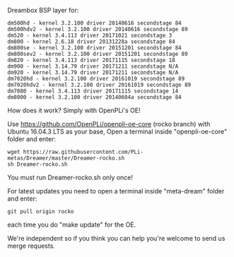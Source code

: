 Dreambox BSP layer for:
```
dm500hd - kernel 3.2.100 driver 20140616 secondstage 84
dm500hdv2 - kernel 3.2.100 driver 20140616 secondstage 89
dm520 - kernel 3.4.113 driver 20171021 secondstage 3
dm800 - kernel 2.6.18 driver 20131228a secondstage 84
dm800se - kernel 3.2.100 driver 20151201 secondstage 84
dm800sev2 - kernel 3.2.100 driver 20151201 secondstage 89
dm820 - kernel 3.4.113 driver 20171115 secondstage 18
dm900 - kernel 3.14.79 driver 20171211 secondstage N/A
dm920 - kernel 3.14.79 driver 20171211 secondstage N/A
dm7020hd - kernel 3.2.100 driver 20161019 secondstage 89
dm7020hdv2 - kernel 3.2.100 driver 20161019 secondstage 89
dm7080 - kernel 3.4.113 driver 20171115 secondstage 14
dm8000 - kernel 3.2.100 driver 20140604a secondstage 84
```
How does it work? Simply with OpenPLi's OE!

Use https://github.com/OpenPLi/openpli-oe-core (rocko branch) with Ubuntu 16.04.3 LTS as your base, Open a terminal inside "openpli-oe-core" folder and enter:
```
wget https://raw.githubusercontent.com/PLi-metas/Dreamer/master/Dreamer-rocko.sh
sh Dreamer-rocko.sh
```
You must run Dreamer-rocko.sh only once!

For latest updates you need to open a terminal inside "meta-dream" folder and enter:
```
git pull origin rocko
```
each time you do "make update" for the OE.

We're independent so if you think you can help you're welcome to send us merge requests.
